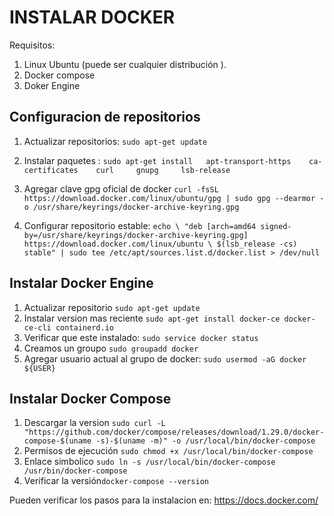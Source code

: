 # INSTALAR DOCKER
Requisitos:
 1. Linux Ubuntu (puede ser cualquier distribución ).
 2. Docker compose
 3. Doker Engine
 
## Configuracion de repositorios

 1. Actualizar repositorios: `sudo apt-get update` 
 
 2. Instalar paquetes : `sudo apt-get install   apt-transport-https    ca-certificates    curl     gnupg     lsb-release`

 3. Agregar clave gpg oficial de docker 
`curl -fsSL https://download.docker.com/linux/ubuntu/gpg | sudo gpg --dearmor -o /usr/share/keyrings/docker-archive-keyring.gpg` 

 4. Configurar repositorio estable: `echo \
  "deb [arch=amd64 signed-by=/usr/share/keyrings/docker-archive-keyring.gpg] https://download.docker.com/linux/ubuntu \
  $(lsb_release -cs) stable" | sudo tee /etc/apt/sources.list.d/docker.list > /dev/null`

## Instalar Docker Engine

 1. Actualizar repositorio `sudo apt-get update`
 2. Instalar version mas reciente  `sudo apt-get install docker-ce docker-ce-cli containerd.io`
 3. Verificar que este instalado: `sudo service docker status`
 4. Creamos un groupo `sudo groupadd docker`
 5. Agregar usuario actual al grupo de docker: `sudo usermod -aG docker ${USER}`
 
 ## Instalar Docker Compose
 
 1. Descargar la version `sudo curl -L "https://github.com/docker/compose/releases/download/1.29.0/docker-compose-$(uname -s)-$(uname -m)" -o /usr/local/bin/docker-compose`
 2. Permisos de ejecución `sudo chmod +x /usr/local/bin/docker-compose`
 3. Enlace simbolico `sudo ln -s /usr/local/bin/docker-compose /usr/bin/docker-compose`
 4. Verificar la versión`docker-compose --version` 


Pueden verificar los pasos para la instalacion en: https://docs.docker.com/
